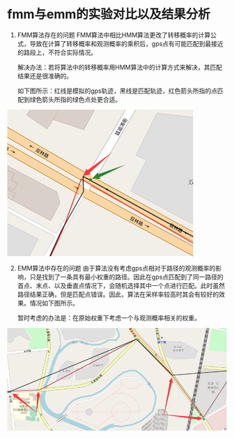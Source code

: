 # fmm与emm的实验对比以及结果分析


1. FMM算法存在的问题
    FMM算法中相比HMM算法更改了转移概率的计算公式，导致在计算了转移概率和观测概率的乘积后，gps点有可能匹配到最接近的路段上，不符合实际情况。

    解决办法：若将算法中的转移概率用HMM算法中的计算方式来解决，其匹配结果还是很准确的。

    如下图所示：红线是模拟的gps轨迹，黑线是匹配轨迹，红色箭头所指的点匹配到绿色箭头所指的绿色点处更合适。


![](https://github.com/Konfuse/TR-Flink/blob/master/doc/pic/FMM_problem.png)

2. EMM算法中存在的问题
   由于算法没有考虑gps点相对于路径的观测概率的影响，只是找到了一条具有最小权重的路径。因此在gps点匹配到了同一路径的首点、末点、以及垂直点情况下，会随机选择其中一个点进行匹配。此时虽然路径结果正确，但是匹配点错误。因此，算法在采样率较高时其会有较好的效果。情况如下图所示。

   暂时考虑的办法是：在原始权重下考虑一个与观测概率相关的权重。

![](https://github.com/Konfuse/TR-Flink/blob/master/doc/pic/EMM_Problem.png)